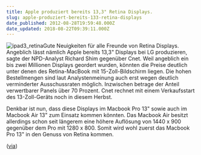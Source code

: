 ```yaml
---
title: Apple produziert bereits 13,3" Retina Displays.
slug: apple-produziert-bereits-133-retina-displays
date_published: 2012-08-28T19:59:48.000Z
date_updated: 2018-08-22T09:39:11.000Z
---
```


![ipad3_retina](//picdump.thafaker.de/2012/03/ipad3_retina-125x125.jpg)Gute Neuigkeiten für alle Freunde von Retina Displays. Angeblich lässt nämlich Apple bereits 13,3" Displays bei LG produzieren, sagte der NPD-Analyst Richard Shim gegenüber Cnet. Weil angeblich ein bis zwei Millionen Displays geordert wurden, könnten die Preise deutlich unter denen des Retina-MacBook mit 15-Zoll-Bildschirm liegen. Die hohen Bestellmengen sind laut Analystenmeinung auch erst wegen deutlich verminderter Ausschussraten möglich. Inzwischen betrage der Anteil verwertbarer Panels über 70 Prozent. Cnet rechnet mit einem Verkaufsstart des 13-Zoll-Geräts noch in diesem Herbst.

Denkbar ist nun, dass diese Displays im Macbook Pro 13" sowie auch im Macbook Air 13" zum Einsatz kommen könnten. Das Macbook Air besitzt allerdings schon seit längerem eine höhere Auflösung von 1440 x 900 gegenüber dem Pro mit 1280 x 800. Somit wird wohl zuerst das Macbook Pro 13" in den Genuss von Retina kommen.

([via](http://www.heise.de/mac-and-i/meldung/13-Zoll-Retina-Displays-bereits-in-Massenproduktion-1677508.html))
